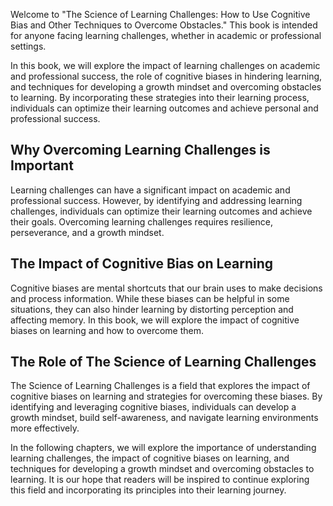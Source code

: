 
Welcome to "The Science of Learning Challenges: How to Use Cognitive Bias and Other Techniques to Overcome Obstacles." This book is intended for anyone facing learning challenges, whether in academic or professional settings.

In this book, we will explore the impact of learning challenges on academic and professional success, the role of cognitive biases in hindering learning, and techniques for developing a growth mindset and overcoming obstacles to learning. By incorporating these strategies into their learning process, individuals can optimize their learning outcomes and achieve personal and professional success.

Why Overcoming Learning Challenges is Important
-----------------------------------------------

Learning challenges can have a significant impact on academic and professional success. However, by identifying and addressing learning challenges, individuals can optimize their learning outcomes and achieve their goals. Overcoming learning challenges requires resilience, perseverance, and a growth mindset.

The Impact of Cognitive Bias on Learning
----------------------------------------

Cognitive biases are mental shortcuts that our brain uses to make decisions and process information. While these biases can be helpful in some situations, they can also hinder learning by distorting perception and affecting memory. In this book, we will explore the impact of cognitive biases on learning and how to overcome them.

The Role of The Science of Learning Challenges
----------------------------------------------

The Science of Learning Challenges is a field that explores the impact of cognitive biases on learning and strategies for overcoming these biases. By identifying and leveraging cognitive biases, individuals can develop a growth mindset, build self-awareness, and navigate learning environments more effectively.

In the following chapters, we will explore the importance of understanding learning challenges, the impact of cognitive biases on learning, and techniques for developing a growth mindset and overcoming obstacles to learning. It is our hope that readers will be inspired to continue exploring this field and incorporating its principles into their learning journey.
